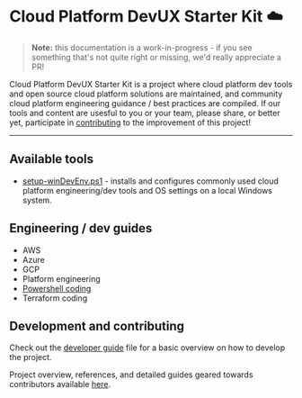 # Cloud Platform DevUX Starter Kit ☁️

> **Note:** this documentation is a work-in-progress - if you see something that's not quite right or missing, we'd really appreciate a PR!

Cloud Platform DevUX Starter Kit is a project where cloud platform dev tools and open source cloud platform solutions are maintained, and community cloud platform engineering guidance / best practices are compiled.  If our tools and content are usesful to you or your team, please share, or better yet, participate in [contributing](#development-and-contributing) to the improvement of this project!

---

## Available tools

* [setup-winDevEnv.ps1](/docs/reference-setup-windevenv.md) - installs and configures commonly used cloud platform engineering/dev tools and OS settings on a local Windows system. 

## Engineering / dev guides

* AWS
* Azure
* GCP
* Platform engineering
* [Powershell coding](/docs/guide-powershell.md)
* Terraform coding

## Development and contributing

Check out the [developer guide](docs/guide-development.md) file for a basic overview on how to develop the project.  

Project overview, references, and detailed guides geared towards contributors available [here](CONTRIBUTING.md).
